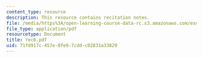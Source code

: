 ```yaml
---
content_type: resource
description: This resource contains recitation notes.
file: /media/https%3A/open-learning-course-data-rc.s3.amazonaws.com/esd-86-models-data-and-inference-for-socio-technical-systems-spring-2007/71fd917c457e0fe97cddc02831a33829_rec6.pdf
file_type: application/pdf
resourcetype: Document
title: rec6.pdf
uid: 71fd917c-457e-0fe9-7cdd-c02831a33829
---
```

